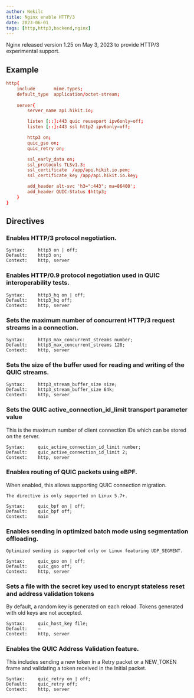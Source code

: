 ```yaml
---
author: Nekilc
title: Nginx enable HTTP/3 
date: 2023-06-01
tags: [http,http3,backend,nginx]
---
```


Nginx released version 1.25 on May 3, 2023 to provide HTTP/3 experimental support.

## Example

```conf
http{
    include       mime.types;
    default_type  application/octet-stream;
    
    server{
        server_name api.hikit.io;

        listen [::]:443 quic reuseport ipv6only=off;
        listen [::]:443 ssl http2 ipv6only=off;

        http3 on;
        quic_gso on;
        quic_retry on;

        ssl_early_data on;
        ssl_protocols TLSv1.3;
        ssl_certificate  /app/api.hikit.io.pem;
        ssl_certificate_key /app/api.hikit.io.key;

        add_header alt-svc 'h3=":443"; ma=86400';
        add_header QUIC-Status $http3;
    }
}
```

## Directives

### Enables HTTP/3 protocol negotiation.
    Syntax:	    http3 on | off;
    Default:	http3 on;
    Context:	http, server

### Enables HTTP/0.9 protocol negotiation used in QUIC interoperability tests.
    Syntax:	    http3_hq on | off;
    Default:	http3_hq off;
    Context:	http, server

### Sets the maximum number of concurrent HTTP/3 request streams in a connection.
    Syntax:	    http3_max_concurrent_streams number;
    Default:	http3_max_concurrent_streams 128;
    Context:	http, server

### Sets the size of the buffer used for reading and writing of the QUIC streams.
    Syntax:	    http3_stream_buffer_size size;
    Default:    http3_stream_buffer_size 64k;
    Context:	http, server

### Sets the QUIC active_connection_id_limit transport parameter value

This is the maximum number of client connection IDs which can be stored on the server.

    Syntax:	    quic_active_connection_id_limit number;
    Default:    quic_active_connection_id_limit 2;
    Context:	http, server

### Enables routing of QUIC packets using eBPF.

When enabled, this allows supporting QUIC connection migration.

`The directive is only supported on Linux 5.7+.`

    Syntax:	    quic_bpf on | off;
    Default:    quic_bpf off;
    Context:	main
 


### Enables sending in optimized batch mode using segmentation offloading.

`Optimized sending is supported only on Linux featuring UDP_SEGMENT.`

    Syntax:	    quic_gso on | off;
    Default:    quic_gso off;
    Context:	http, server

### Sets a file with the secret key used to encrypt stateless reset and address validation tokens

By default, a random key is generated on each reload. Tokens generated with old keys are not accepted.

    Syntax:	    quic_host_key file;
    Default:	—
    Context:	http, server

### Enables the QUIC Address Validation feature.

This includes sending a new token in a Retry packet or a NEW_TOKEN frame and validating a token received in the Initial packet.

    Syntax:	    quic_retry on | off;
    Default:	quic_retry off;
    Context:	http, server
